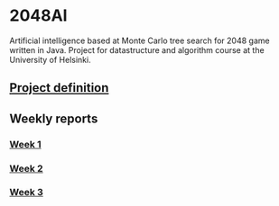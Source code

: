 # 2048AI
Artificial intelligence based at Monte Carlo tree search for 2048 game written in Java. Project for datastructure and algorithm course at the University of Helsinki.
## [Project definition](/documents/project_definition.md)
## Weekly reports
### [Week 1](/documents/week1.md)
### [Week 2](/documents/week2.md)
### [Week 3](/documents/week3.md)
